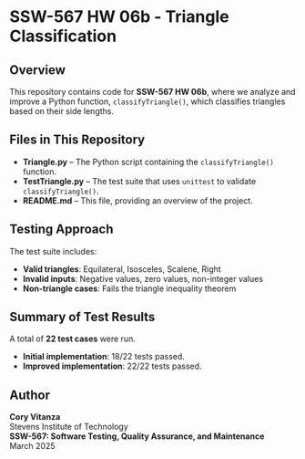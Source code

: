 # SSW-567 HW 06b - Triangle Classification  

## Overview  
This repository contains code for **SSW-567 HW 06b**, where we analyze and improve a Python function, `classifyTriangle()`, which classifies triangles based on their side lengths.  

## Files in This Repository  
- **Triangle.py** – The Python script containing the `classifyTriangle()` function.  
- **TestTriangle.py** – The test suite that uses `unittest` to validate `classifyTriangle()`.  
- **README.md** – This file, providing an overview of the project.  

## Testing Approach  
The test suite includes:  

- **Valid triangles**: Equilateral, Isosceles, Scalene, Right  
- **Invalid inputs**: Negative values, zero values, non-integer values  
- **Non-triangle cases**: Fails the triangle inequality theorem  

## Summary of Test Results  
A total of **22 test cases** were run.  

- **Initial implementation**: 18/22 tests passed.  
- **Improved implementation**: 22/22 tests passed.  

## Author  
**Cory Vitanza**  
Stevens Institute of Technology  
**SSW-567: Software Testing, Quality Assurance, and Maintenance**  
March 2025  
